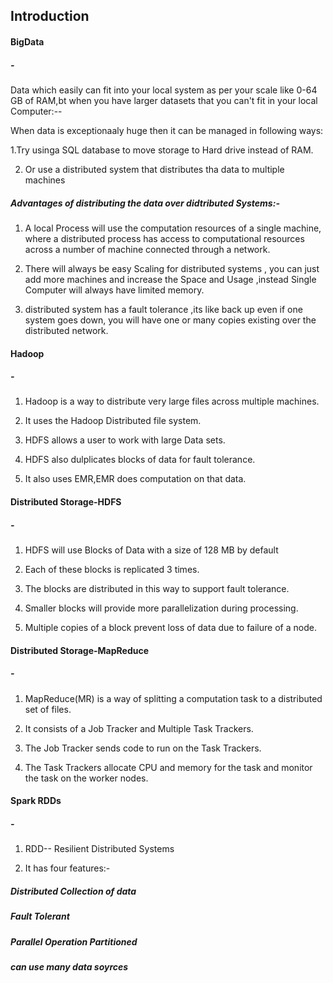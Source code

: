 
## Introduction

#### BigData
##### - 
Data which easily can fit into your local system as per your scale like 0-64 GB of RAM,bt when you have larger datasets that you can't fit in your local Computer:--

When data is exceptionaaly huge then it can be managed in following ways:

1.Try usinga SQL database to move storage to Hard drive instead of RAM.

2. Or use a distributed system that distributes tha data to multiple machines

##### Advantages of distributing the data over didtributed Systems:-

1. A local Process will use the computation resources of a single machine, where a distributed process has access to computational resources across a number of machine connected through a network.

2. There will always be easy Scaling for distributed systems , you can just add more machines and increase the Space and Usage ,instead Single Computer will always have limited memory.

3. distributed system has a fault tolerance ,its like back up even if one system goes down, you will have one or many copies existing over the distributed network.


#### Hadoop
##### -
1. Hadoop is a way to distribute very large files across multiple machines.

2. It uses the Hadoop Distributed file system.

3. HDFS allows a user to work with large Data sets.

4. HDFS also dulplicates blocks of data for fault tolerance.

5. It also uses EMR,EMR does computation on that data.

#### Distributed Storage-HDFS
##### -
1. HDFS will use Blocks of Data with a size of 128 MB by default

2. Each of these blocks is replicated 3 times.

3. The blocks are distributed in this way to support fault tolerance.

4. Smaller blocks will provide more parallelization during processing.

5. Multiple copies of a block prevent loss of data due to failure of a node.

#### Distributed Storage-MapReduce
##### -

1. MapReduce(MR) is a way of splitting a computation task to a distributed set of files.

2. It consists of a Job Tracker and Multiple Task Trackers.

3. The Job Tracker sends code to run on the Task Trackers.

4. The Task Trackers allocate CPU and memory for the task and monitor the task on the worker nodes.

#### Spark RDDs
##### -
1. RDD-- Resilient Distributed Systems

2. It has four features:-
##### Distributed Collection of data

##### Fault Tolerant

##### Parallel Operation Partitioned

##### can use many data soyrces


